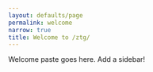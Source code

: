 ```yaml
---
layout: defaults/page
permalink: welcome
narrow: true
title: Welcome to /ztg/
---
```


Welcome paste goes here. Add a sidebar!